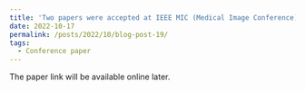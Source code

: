 ```yaml
---
title: 'Two papers were accepted at IEEE MIC (Medical Image Conference) 2022'
date: 2022-10-17
permalink: /posts/2022/10/blog-post-19/
tags:
  - Conference paper
---
```


The paper link will be available online later.

